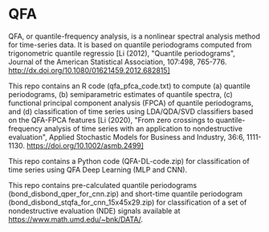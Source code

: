 # QFA
QFA, or quantile-frequency analysis, is a nonlinear spectral analysis method for time-series data. It is based on quantile periodograms computed from trigonometric quantile regressio [Li (2012), "Quantile periodograms", Journal of the American Statistical Association, 107:498, 765-776. http://dx.doi.org/10.1080/01621459.2012.682815]

This repo contains an R code (qfa_pfca_code.txt) to compute (a) quantile periodograms, (b) semiparametric estimates of quantile spectra, (c) functional principal component analysis (FPCA) of quantile periodograms, and (d) classification of time series using LDA/QDA/SVD classifiers based on the QFA-FPCA features [Li (2020), "From zero crossings to quantile-frequency analysis of time series with an application to nondestructive evaluation", Applied Stochastic Models for Business and Industry, 36:6, 1111-1130. https://doi.org/10.1002/asmb.2499]  

This repo contains a Python code (QFA-DL-code.zip) for classification of time series using QFA Deep Learning (MLP and CNN).

This repo contains pre-calculated quantile periodograms (bond_disbond_qper_for_cnn.zip) and short-time quantile periodogram (bond_disbond_stqfa_for_cnn_15x45x29.zip) for classification of a set of nondestructive evaluation (NDE) signals available at https://www.math.umd.edu/~bnk/DATA/.
